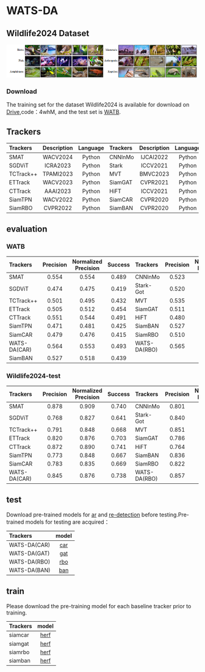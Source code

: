 # WATS-DA
## Wildlife2024 Dataset

![image](Wildlife2024.png)
### Download
The training set for the dataset Wildlife2024 is available for download on [Drive](https://pan.quark.cn/s/f9aec26b21a5),code：4whM, and the test set is [WATB](https://w-1995.github.io/EvaluationandResult.html).
## Trackers


| Trackers | Description | Language | Trackers | Description | Language |
| :---------- | :-----------: | :---------: | :---------- | :-----------: | :---------: |
| SMAT | WACV2024 | Python | CNNInMo| IJCAI2022 | Python |
| SGDViT| ICRA2023 | Python | Stark | ICCV2021 | Python |
| TCTrack++| TPAMI2023 | Python | MVT | BMVC2023 | Python |
| ETTrack | WACV2023 | Python | SiamGAT | CVPR2021 | Python |
| CTTrack | AAAI2023 | Python | HiFT| ICCV2021 | Python |
| SiamTPN | WACV2022 | Python | SiamCAR | CVPR2020 | Python |
| SiamRBO | CVPR2022 | Python | SiamBAN | CVPR2020 | Python |

## evaluation
### WATB

| Trackers | Precision | Normalized Precision | Success | Trackers | Precision | Normalized Precision | Success |
| :---------- | :-----------: | :-----------: | :-----------: | :---------- | :-----------: | :-----------: | :-----------: |
| SMAT | 0.554 | 0.554 | 0.489 | CNNInMo | 0.523 | 0.514 | 0.455 |
| SGDViT | 0.474 | 0.475 | 0.419 | Stark-Got | 0.520 | 0.515 | 0.467 |
| TCTrack++ | 0.501 | 0.495 | 0.432 | MVT | 0.535| 0.538 | 0.471 |
| ETTrack | 0.505 | 0.512 | 0.454 | SiamGAT | 0.511 | 0.515 | 0.442 |
| CTTrack | 0.551 | 0.544 | 0.491 | HiFT | 0.480 | 0.477 | 0.414 |
| SiamTPN | 0.471 | 0.481 | 0.425 | SiamBAN | 0.527 | 0.518 | 0.439 |
| SiamCAR | 0.479 | 0.476 | 0.415 | SiamRBO | 0.510 | 0.498 | 0.443 | 
| WATS-DA(CAR) | 0.564 | 0.553 | 0.493 |WATS-DA(RBO) |	0.565 |	0.549 |	0.502 |
SiamBAN | 0.527 | 0.518 | 0.439 |
### Wildlife2024-test

| Trackers | Precision | Normalized Precision | Success | Trackers | Precision | Normalized Precision | Success |
| :---------- | :-----------: | :-----------: | :-----------: | :---------- | :-----------: | :-----------: | :-----------: |
| SMAT | 0.878 | 0.909 | 0.740 | CNNInMo | 0.801 | 0.841 | 0.680 |
| SGDViT | 0.768 | 0.827 | 0.641 | Stark-Got | 0.840 | 0.874 | 0.718 |
| TCTrack++ | 0.791 | 0.848 | 0.668 | MVT | 0.851| 0.898 | 0.717 |
| ETTrack | 0.820 | 0.876 | 0.703 | SiamGAT | 0.786 | 0.861 | 0.678 |
| CTTrack | 0.872 | 0.890 | 0.741 | HiFT | 0.764 | 0.835 | 0.643 |
| SiamTPN | 0.773 | 0.848 | 0.667 | SiamBAN | 0.836 | 0.881 | 0.698 |
| SiamCAR | 0.783 | 0.835 | 0.669 | SiamRBO | 0.822 | 0.866 | 0.690 |
| WATS-DA(CAR) | 0.845 | 0.876 | 0.738 |WATS-DA(RBO) |	0.857 |	0.889 |	0.750 |


## test

Download pre-trained models for [ar](https://drive.google.com/drive/folders/1_dPapMvHy1iewJ2MmyWXj3BB-aIlHNLA?usp=sharing) and [re-detection](https://drive.google.com/drive/folders/1yIeq0CCi-JFDECafOA9fPkZSa_v9ILPL?usp=sharing) before testing.Pre-trained models for testing are acquired：

| Trackers | model | 
| :---------- | :-----------: | 
| WATS-DA(CAR) | [car](https://drive.google.com/file/d/17ZX_PwSKtrQGjlVsRaw-VXacc4XIe4yd/view?usp=sharing) | 
| WATS-DA(GAT) | [gat](https://drive.google.com/file/d/1ug3VJCSOH0yf6Rc38A-GdPXWU-9FcQoL/view?usp=sharing) | 
| WATS-DA(RBO) | [rbo](https://drive.google.com/file/d/1i_eoOnHCUb6AF6K76PDd2UuygjUYQ0mp/view?usp=sharing) |
| WATS-DA(BAN) | [ban](https://drive.google.com/file/d/1XNugJ2i0Wqi_31wmXjy8H_5wfsrb5_lA/view?usp=sharing) |

## train

Please download the pre-training model for each baseline tracker prior to training.

| Trackers | model | 
| :---------- | :-----------: | 
| siamcar | [herf](https://drive.google.com/file/d/15GXHlNz1OzRnIT4mFyziEvquf3cUVppQ/view?usp=sharing) | 
| siamgat | [herf](https://drive.google.com/file/d/1a7P3BlCwFUFIdtcs-1MOXUF5gRuSzt3T/view?usp=sharing) | 
| siamrbo | [herf](https://drive.google.com/file/d/1OdBbVLmbRCef3uq9D40JfDy99uAWB3XW/view?usp=sharing) |
| siamban | [herf](https://drive.google.com/file/d/1ScO4INZDF2iwolsz-eAslI3h4wmhkbuv/view?usp=sharing) |
